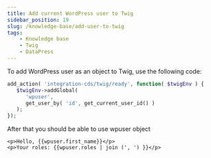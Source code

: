 ```yaml
---
title: Add current WordPress user to Twig
sidebar_position: 19
slug: /knowledge-base/add-user-to-twig
tags:
    - Knowledge base
    - Twig
    - DataPress
---
```


To add WordPress user as an object to Twig, use the following code:

```php
add_action( 'integration-cds/twig/ready', function( $twigEnv ) { 
   $twigEnv->addGlobal( 
      'wpuser', 
      get_user_by( 'id', get_current_user_id() ) 
   );
});
```

After that you should be able to use wpuser object

```twig
<p>Hello, {{wpuser.first_name}}</p>
<p>Your roles: {{wpuser.roles | join (', ') }}</p>
```
